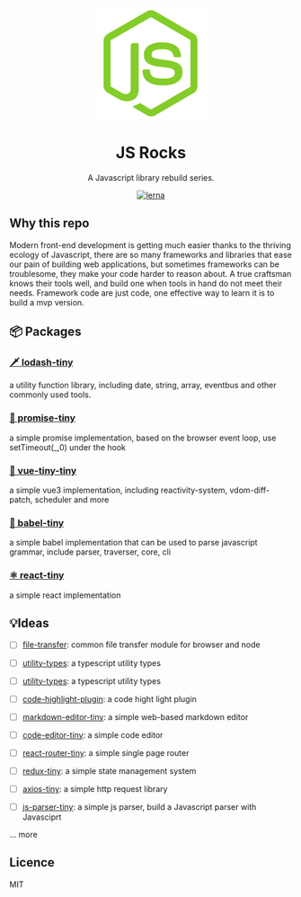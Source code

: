 <p align="center">
  <a href="#">
    <img width="200" src="./assets/js-rock.png"></img>
  </a>
</p>

<h1 align="center">JS Rocks</h1>

<div align="center">
  A Javascript library rebuild series.
<div>

[![lerna](https://img.shields.io/badge/maintained%20with-lerna-cc00ff.svg)](https://lerna.js.org/)

<div align="left"><div>

## Why this repo

Modern front-end development is getting much easier thanks to the thriving ecology of Javascript, there are so many frameworks and libraries that ease our pain of building web applications, but sometimes frameworks can be troublesome, they make your code harder to reason about. A true craftsman knows their tools well, and build one when tools in hand do not meet their needs. Framework code are just code, one effective way to learn it is to build a mvp version.

## 📦 Packages

### [🗡️ lodash-tiny](./packages/lodash-tiny/README.md)

a utility function library, including date, string, array, eventbus and other commonly used tools.

### [🧭 promise-tiny](./packages/promise-tiny/README.md)

a simple promise implementation, based on the browser event loop, use setTimeout(\_,0) under the hook

### [🚀 vue-tiny-tiny](./packages/vue-tiny/README.md)

a simple vue3 implementation, including reactivity-system, vdom-diff-patch, scheduler and more

### [🗼 babel-tiny](./packages/babel-tiny/README.md)

a simple babel implementation that can be used to parse javascript grammar, include parser, traverser, core, cli

### [ ⚛️ react-tiny](./packages/react-tiny/README.md)

a simple react implementation

## 💡Ideas
- [ ] [file-transfer](): common file transfer module for browser and node 

- [ ] [utility-types](): a typescript utility types

- [ ] [utility-types](): a typescript utility types

- [ ] [code-highlight-plugin](): a code hight light plugin

- [ ] [markdown-editor-tiny](): a simple web-based markdown editor

- [ ] [code-editor-tiny](): a simple code editor

- [ ] [react-router-tiny](): a simple single page router
- [ ] [redux-tiny](): a simple state management system

- [ ] [axios-tiny](): a simple http request library

- [ ] [js-parser-tiny](): a simple js parser, build a Javascript parser with Javasciprt

... more

## Licence

MIT

